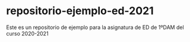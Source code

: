# repositorio-ejemplo-ed-2021

Este es un repositorio de ejemplo para la asignatura de ED de 1ºDAM del curso 2020-2021